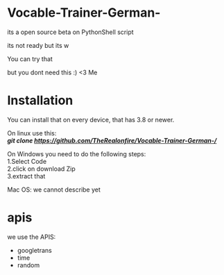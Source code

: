 # Vocable-Trainer-German-
its a open source beta on PythonShell script

its not ready but its w

You can try that 

but you dont need this :)
<3 Me

# Installation

You can install that on every device, that has 3.8 or newer.

On linux use this: <br>
<i><b> git clone https://github.com/TheRealonfire/Vocable-Trainer-German-/ </b> </i>



On Windows you need to do the following steps:<br>
1.Select Code<br>
2.click on download Zip <br>
3.extract that<br>

Mac OS:
we cannot describe yet

# apis
we use the APIS:
- googletrans
- time
- random
